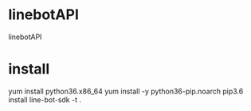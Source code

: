 # linebotAPI
linebotAPI

# install
yum install python36.x86_64 
yum install -y python36-pip.noarch 
pip3.6 install line-bot-sdk -t .
